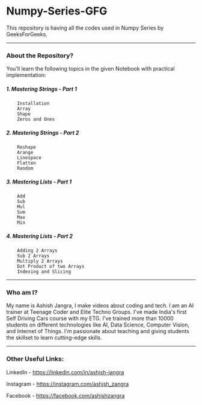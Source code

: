 # Numpy-Series-GFG
This repository is having all the codes used in Numpy Series by GeeksForGeeks.

-----
### About the Repository?

You'll learn the following topics in the given Notebook with practical implementation:
##### 1. Mastering Strings - Part 1
        Installation 
        Array
        Shape
        Zeros and Ones
##### 2. Mastering Strings - Part 2
        Reshape
        Arange
        Linespace
        Flatten
        Random
##### 3. Mastering Lists - Part 1
        Add
        Sub
        Mul
        Sum
        Max
        Min
##### 4. Mastering Lists - Part 2
        Adding 2 Arrays
        Sub 2 Arrays
        Multiply 2 Arrays
        Dot Product of two Arrays
        Indexing and Slicing
-----

### Who am I?

My name is Ashish Jangra, I make videos about coding and tech. I am an AI trainer at Teenage Coder and Elite Techno Groups. I've made India's first Self Driving Cars course with my ETG. I've trained more than 10000 students on different technologies like AI, Data Science, Computer Vision, and Internet of Things. I'm passionate about teaching and giving students the skillset to learn cutting-edge skills.

-----

### Other Useful Links:

LinkedIn - https://linkedin.com/in/ashish-jangra 

Instagram - https://instagram.com/ashish_zangra 

Facebook - https://facebook.com/ashishzangra
